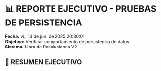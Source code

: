 # 📊 REPORTE EJECUTIVO - PRUEBAS DE PERSISTENCIA

**Fecha:** vi., 13 de jun. de 2025 20:30:01  
**Objetivo:** Verificar comportamiento de persistencia de datos  
**Sistema:** Libro de Resoluciones V2  

## 🎯 RESUMEN EJECUTIVO

